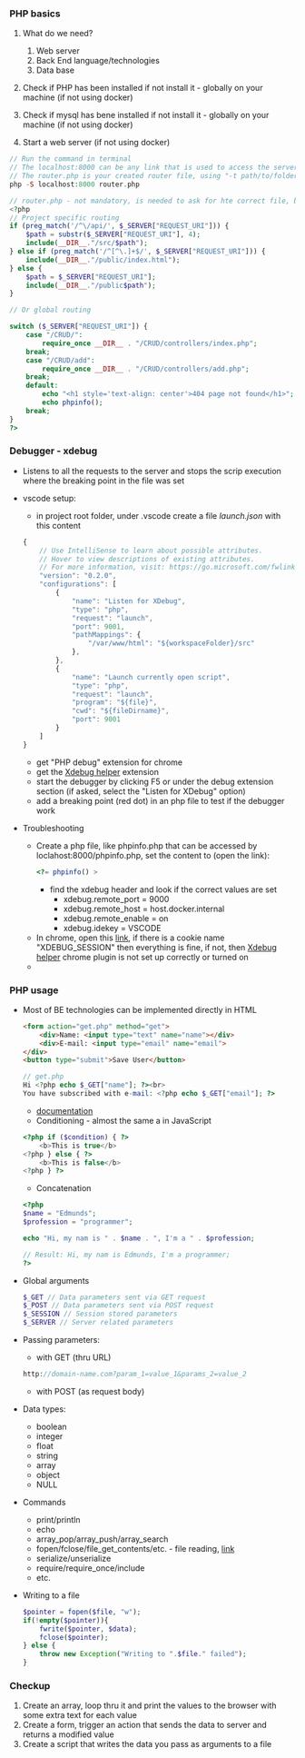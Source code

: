 ### PHP basics
1. What do we need?
   1. Web server
   2. Back End language/technologies
   3. Data base

2. Check if PHP has been installed if not install it - globally on your machine (if not using docker)
3. Check if mysql has bene installed if not install it - globally on your machine (if not using docker)

4. Start a web server (if not using docker)
```PHP
// Run the command in terminal
// The localhost:8000 can be any link that is used to access the server
// The router.php is your created router file, using "-t path/to/folder" can be used to specify a folder where the servers starting point is set  
php -S localhost:8000 router.php
```
```PHP
// router.php - not mandatory, is needed to ask for hte correct file, based on requested URL
<?php
// Project specific routing
if (preg_match('/^\/api/', $_SERVER["REQUEST_URI"])) {
    $path = substr($_SERVER["REQUEST_URI"], 4);
    include(__DIR__."/src/$path");
} else if (preg_match('/^[^\.]+$/', $_SERVER["REQUEST_URI"])) {
    include(__DIR__."/public/index.html");
} else {
    $path = $_SERVER["REQUEST_URI"];
    include(__DIR__."/public$path");
}

// Or global routing

switch ($_SERVER["REQUEST_URI"]) {
    case "/CRUD/":
        require_once __DIR__ . "/CRUD/controllers/index.php";
    break;
    case "/CRUD/add":
        require_once __DIR__ . "/CRUD/controllers/add.php";
    break;
    default:
        echo "<h1 style='text-align: center'>404 page not found</h1>";
        echo phpinfo();
    break;
}
?>
```

### Debugger - xdebug
* Listens to all the requests to the server and stops the scrip execution where the breaking point in the file was set
* vscode setup:
    * in project root folder, under .vscode create a file *launch.json* with this content
    ```JavaScript
    {
        // Use IntelliSense to learn about possible attributes.
        // Hover to view descriptions of existing attributes.
        // For more information, visit: https://go.microsoft.com/fwlink/?linkid=830387
        "version": "0.2.0",
        "configurations": [
            {
                "name": "Listen for XDebug",
                "type": "php",
                "request": "launch",
                "port": 9001,
                "pathMappings": {
                    "/var/www/html": "${workspaceFolder}/src"
                },
            },
            {
                "name": "Launch currently open script",
                "type": "php",
                "request": "launch",
                "program": "${file}",
                "cwd": "${fileDirname}",
                "port": 9001
            }
        ]
    }
    ```
    * get "PHP debug" extension for chrome
    * get the [Xdebug helper](https://chrome.google.com/webstore/detail/xdebug-helper/eadndfjplgieldjbigjakmdgkmoaaaoc) extension 
    * start the debugger by clicking F5 or under the debug extension section (if asked, select the "Listen for XDebug" option)
    * add a breaking point (red dot) in an php file to test if the debugger work

* Troubleshooting
    * Create a php file, like phpinfo.php that can be accessed by loclahost:8000/phpinfo.php, set the content to (open the link):
        ```PHP
        <?= phpinfo() >
        ```
        * find the xdebug header and look if the correct values are set
            * xdebug.remote_port = 9000
            * xdebug.remote_host = host.docker.internal
            * xdebug.remote_enable = on
            * xdebug.idekey = VSCODE
    * In chrome, open this [link](chrome://settings/cookies/detail?site=localhost&search=cookies), if there is a cookie name "XDEBUG_SESSION" then everything is fine, if not, then [Xdebug helper](https://chrome.google.com/webstore/detail/xdebug-helper/eadndfjplgieldjbigjakmdgkmoaaaoc) chrome plugin is not set up correctly or turned on
    * 


### PHP usage
* Most of BE technologies can be implemented directly in HTML
    ```HTML
    <form action="get.php" method="get">
        <div>Name: <input type="text" name="name"></div>
        <div>E-mail: <input type="email" name="email">
    </div>
    <button type="submit">Save User</button>
    ```

    ```PHP
    // get.php
    Hi <?php echo $_GET["name"]; ?><br>
    You have subscribed with e-mail: <?php echo $_GET["email"]; ?>
    ```
    * [documentation](https://www.w3schools.com/php/)
    * Conditioning - almost the same a in  JavaScript
    ```PHP
    <?php if ($condition) { ?>
        <b>This is true</b>
    <?php } else { ?>
        <b>This is false</b>
    <?php } ?>
    ```
    * Concatenation
    ```PHP
    <?php
    $name = "Edmunds";
    $profession = "programmer";

    echo "Hi, my nam is " . $name . ", I'm a " . $profession;

    // Result: Hi, my nam is Edmunds, I'm a programmer;
    ?>
    ```
* Global arguments
    ```PHP
    $_GET // Data parameters sent via GET request
    $_POST // Data parameters sent via POST request
    $_SESSION // Session stored parameters
    $_SERVER // Server related parameters
    ```
* Passing parameters:
    * with GET (thru URL)
    ```PHP
    http://domain-name.com?param_1=value_1&params_2=value_2
    ```
    * with POST (as request body)
* Data types:
    * boolean
    * integer
    * float
    * string
    * array
    * object
    * NULL

* Commands
    * print/println
    * echo
    * array_pop/array_push/array_search
    * fopen/fclose/file_get_contents/etc. - file reading, [link](https://teamtreehouse.com/library/reading-files-into-a-string-or-array)
    * serialize/unserialize
    * require/require_once/include
    * etc.

* Writing to a file
    ```PHP
    $pointer = fopen($file, "w");
    if(!empty($pointer)){
        fwrite($pointer, $data);
        fclose($pointer);
    } else {
        throw new Exception("Writing to ".$file." failed");
    }
    ```
### Checkup
1. Create an array, loop thru it and print the values to the browser with some extra text for each value
2. Create a form, trigger an action that sends the data to server and returns a modified value
3. Create a script that writes the data you pass as arguments to a file